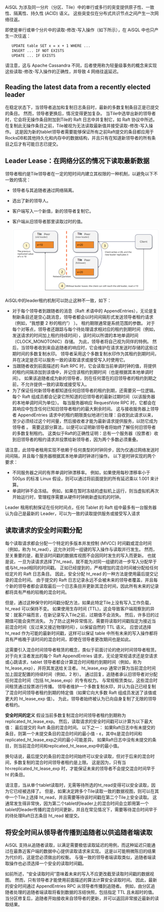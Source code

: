 AiSQL 为涉及同一分片（分区、Tile）中的单行或多行的突变提供原子性、一致性、隔离性、持久性 (ACID) 语义。 这些突变仅在分布式共识节点之间产生一次网络往返。

即使是单行或单个分片中的读取-修改-写入操作（如下所示），在 AiSQL 中也只产生一次往返：

```
   UPDATE table SET x = x + 1 WHERE ...
   INSERT ... IF NOT EXISTS
   UPDATE ... IF EXISTS
```

请注意，这与 Apache Cassandra 不同，后者使用称为轻量级事务的概念来实现这些读取-修改-写入操作的正确性，并导致 4 网络往返延迟。

## **Reading the latest data from a recently elected leader**

在稳定状态下，当领导者追加和复制日志条目时，最新的多数复制条目正是已提交的条目。 然而，领导者更换后，情况变得更加复杂。 当Tile中选举出新的领导者时，它会将无操作条目附加到Tile的 Raft 日志中并复制它，如 Raft 协议中所述。 在复制此无操作条目之前，Tile被视为无法读取最新值并接受读取-修改-写入操作。 这是因为新的tablet领导者需要能够保证所有之前Raft提交的条目都应用于RocksDB和其他持久化和内存中的数据结构，并且只有在知道新领导者的所有条目之后才有可能日志已提交。

## **Leader Lease：在网络分区的情况下读取最新数据**

领导者租约是Tile领导者在一定的短时间内建立其权限的一种机制，以避免以下不一致的情况：

* 领导者与其追随者通过网络隔离。

* 选出了新的领导人。

* 客户端写入一个新值，新的领导者复制它。

* 客户端从旧领导者那里读取过时的值。

  ![](../../assets/chapter9/15.png)

AiSQL中的leader租约机制可以防止这种不一致，如下：

* 对于每个领导者到跟随者的消息（Raft 术语中的 AppendEntries），无论是复制新条目还是空心跳消息，领导者都会以时间间隔形式发送领导者租约请求（例如，“我想要 2 秒的租约”） ）。 租约期限通常是系统范围的参数。 对于每个对等点，领导者还跟踪与每个待处理请求相对应的租约到期时间（例如，发送请求的时间加上租约持续时间），该时间以所谓的本地单调时间（CLOCK_MONOTONIC）存储。 为此，领导者将自己视为同伴的特例。 然后，当领导者收到来自追随者的响应时，它会维护在请求发送时存储的这些过期时间的多数复制水印。 领导者采用这个多数复制水印作为其租约到期时间，并在决定是否可以服务一致的读取请求或接受写入时使用它。
* 当跟随者收到前面描述的 Raft RPC 时，它会读取当前单调时钟的值，将提供的租约间隔添加到该值中，并记住该租约到期时间（也是根据其本地单调时间）。 如果该追随者成为新的领导者，则在任何潜在的旧领导者的租约到期之前，不允许提供一致的读取或接受写入。
* 为了保证任何新领导者都知道任何旧领导者的租约到期，还需要另一位逻辑。 每个 Raft 组成员都会记录它所知道的旧领导者的最新过期时间（以该服务器的本地单调时间为单位）。 每当服务器响应 RequestVote RPC 时，它都会在其响应中包含任何已知旧领导者租约的最大剩余时间。 这与接收服务器上领导者 AppendEntries 请求中的租约期限类似地进行处理：自收到此请求以来，至少必须经过这个时间量，然后接收者才能为最新请求提供服务，以防它成为领导者 。 需要这部分算法，以便可以证明新领导者将始终了解任何旧领导者的多数复制租约。 这类似于Raft的正确性证明：总有一个服务器（投票者）收到旧领导者的租约请求并投票给新领导者，因为两个多数必须重叠。

请注意，此领导者租用实现不依赖于任何类型的时钟同步，因为仅通过网络发送时间间隔，并且每个服务器根据其本地单调时钟进行操作。 以下是时钟实现的两个要求：

* 不同服务器之间的有界单调时钟漂移率。 例如，如果使用每秒漂移率小于 500μs 的标准 Linux 假设，则可以通过将前面提到的所有延迟乘以 1.001 来计算。
* 单调时钟不会冻结。 例如，如果在暂时冻结的虚拟机上运行，则当虚拟机再次开始运行时，管理程序需要从硬件时钟刷新虚拟机的时钟。

Leader 租用机制保证在任何时间点，任何 Tablet 的 Raft 组中最多有一台服务器认为自己是最新的 Leader，可以为一致的读取提供服务或接受写入请求

## **读取请求的安全时间戳分配**

每个读取请求都会分配一个特定的多版本并发控制 (MVCC) 时间戳或混合时间（例如，称为 ht_read），这允许对同一组键的写入操作与读取并行发生。 然而，至关重要的是，截至该时间戳的数据库视图不会因同时发生的写入而更新。 也就是说，一旦为读请求选择了ht_read，就不能为对同一组键的进一步写入分配早于或与ht_read相同的时间戳。 正如已经提到的，严格增加的混合时间被分配给任何给定片的 Raft 日志条目。 因此，安全分配 ht_read 的一种方法是使用最后提交记录的混合时间。 由于提交的 Raft 日志记录永远不会被未来的领导者覆盖，并且每个新的领导者都会读取最后一个日志条目并更新其混合时间，因此所有未来的记录都将具有严格的较晚的混合时间。

但是，通过这种保守的时间戳分配方法，如果此特定Tile上没有写入工作负载，ht_read 可以保持不变。 如果使用生存时间 (TTL)，这会导致客户端观察到的异常：就客户端而言，在新记录写入Tile之前，过期值不会消失。 然后，许多旧的过期值可能会突然消失。 为了防止这种异常情况，需要将读取时间戳指定为接近当前混合时间（反过来又接近物理时间），以保留自然的 TTL 语义。 应尝试选择 ht_read 作为可能的最新时间戳，这样可以保证 table 中所有未来的写入操作都将具有严格晚于该时间的混合时间，即使在领导者更改期间也是如此。

这需要引入混合时间领导者租赁的概念，类似于前面讨论的绝对时间领导者租赁。 对于向关注者发出的每个 Raft AppendEntries 请求，无论是常规请求还是空请求或心跳请求，tablet 领导者都会计算混合时间租约到期时间（例如，称为 ht_lease_exp），并将其发送给关注者。 ht_lease_exp 通常计算为当前混合时间加上固定配置的持续时间（例如，2 秒）。 通过回复，追随者承认旧领导者对分配任何混合时间（包括 ht_lease_exp）的专有权力。 与常规租赁类似，这些混合时间租赁通过投票进行传播。 领导者维护一个多数复制水印，并认为自己已经复制了混合时间领导者租约到期的特定值（如果它向大多数 Raft 组成员发送了该值或更大的 ht_lease_exp 值）。 为此，领导者始终被认为已向自身复制了无限的领导者租约。

**安全时间的定义**
假设当前多数复制混合时间领导者租约到期称为replicated_ht_lease_exp。 然后，读取请求的安全时间戳可以计算为以下最大值：
最后提交的 Raft 条目的混合时间。
以下之一：
如果Raft日志中有未提交的条目，则第一个未提交条目的混合时间的最小值 - ε，其中ε是混合时间和replicated_ht_lease_exp之间的最小可能差异。
如果Raft日志中没有未提交的条目，则当前混合时间和replicated_ht_lease_exp中的最小值。

换句话说，最后提交的条目的混合时间始终可以安全读取，但对于后来的混合时间，多数复制的混合时间领导者租约是上限。 这是因为，只有当 ht<replicated_ht_lease_exp 时，才能保证未来的领导者不会提交混合时间早于 ht 的条目。

请注意，当从单个tablet读取时，无需等待所选的ht_read变得可以安全读取，因为它已经被选择了。 但是，如果决定跨多个Tile读取一致的数据视图，则可以在其中一个Tile上选择 ht_read，并且需要等待该时间戳在第二个Tile上安全读取。 这通常发生得非常快，因为第二个tablet的leader上的混合时间会立即用第一个tablet的leader传播的混合时间更新，并且在常见情况下，需要等待混合时间早于的待处理Raft日志条目 ht_read 被提交。

## **将安全时间从领导者传播到追随者以供追随者端读取**

AiSQL 支持从追随者读取，以满足需要极低读取延迟的用例，而这种延迟只能通过在最靠近客户端的数据中心提供读取请求来实现。 这是以可能稍微陈旧的结果为代价的，这是您必须做出的权衡。 与强一致的领导者端读取类似，追随者端读取操作也必须选择一个安全的读取时间戳。

如前所述，“安全读取时间”意味着未来的写入不应更改截至读取时间戳的数据视图。 然而，只有领导者才能使用前面描述的算法计算安全读取时间。 因此，最新的安全时间通过 AppendEntries RPC 从领导者传播到追随者。 例如，由分区追随者处理的追随者端读取将看到数据的冻结快照，包括指定 TTL 且未超时的值。 当分区修复后，追随者开始接收来自领导者的更新，并可以返回非常接近最新的读取结果。
